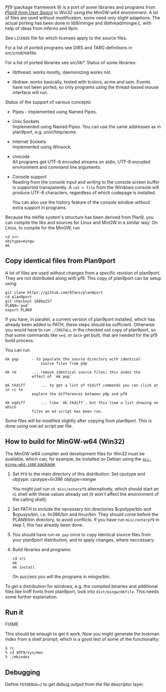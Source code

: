 _Pf9_ (package framework 9) is a port of some libraries and programs
from [_Plan9 from User Space_](https://9fans.github.io/plan9port/) to
Win32 using the MinGW-w64 environment. A lot of files are used without
modification, some need only slight adaptions. The actual porting has
been done in lib9/mingw and libthread/mingw.c, with help of ideas from
inferno and 9pm.

See `LICENSE` file for which licenses apply to the source files.

For a list of ported programs see DIRS and TARG definitions
in src/cmd/mkfile.

For a list of ported libraries see src/lib*. Status of some
libraries:

-	libthread: works mostly, daemonizing works not

-	libdraw:	works basically, tested with tcolors, acme
		and sam. Events have not been ported, so only
		programs using the thread-based mouse
		interface will run.


Status of the support of various concepts:

*	Pipes - Implemented using Named Pipes.

*	Unix Sockets  
	Implemented using Named Pipes. You can use the same
	addresses as in plan9port, e.g. unix!/tmp/acme.

*	Internet Sockets  
	Implemented using Winsock.

*	Unicode  
	All programs get UTF-8 encoded streams on stdin, UTF-8
	encoded environment and command line arguments.

*	Console support  
	Reading from the console input and writing to the console
	screen buffer is supported transparently. A `cat > file` from
	the Windows console will produce UTF-8 characters, regardless
	of which codepage is installed.
	
	You can also use the history feature of the console window without
	extra support in programs.

Because the mkfile system's structure has been derived from Plan9, you
can compile the libs and sources for Linux and MinGW in a similar way:
On Linux, to compile for the MinGW, run

	cd src
	objtype=mingw
	mk


Copy identical files from Plan9port
---------------------------

A lot of files are used without changes from a specific revision
of plan9port.  They are not distributed along with pf9. This copy of
plan9port can be setup using

	git clone https://github.com/9fans/plan9port
	cd plan9port
	git checkout 1889a257
	PLAN9=`pwd`
	export PLAN9

If you have, in parallel, a current version of plan9port installed,
which has already been added to PATH, these steps should be
sufficient. Otherwise you would have to run `./INSTALL` in the checked
out copy of plan9port, so that some commands like `sed`, or `date`
get built, that are needed for the pf9 build process.

You can run

	mk pop		- to populate the source directory with identical
					source files from p9p

	mk rm		... remove identical source files; this undos the
				effect of `mk pop'

	mk tkdiff		... to get a list of tkdiff commands you can click at in rc to
				explore the differences between p9p and pf9

	mk eqdiff		... like `mk tkdiff`, but this time a list showing on which
				files an ed script has been run.

Some files will be modified slightly after copying from plan9port. This
is done using one ed script per file.


How to build for MinGW-w64 (Win32)
----------------------------------

The MinGW-w64 compiler and development files for
Win32 must be available, which can, for example, be
installed on Debian using the [`gcc-mingw-w64-i686`
package](https://packages.debian.org/buster/gcc-mingw-w64-i686).

1.	Set `PF9` to the main directory of this distribution. Set cputype
	and objtype:
		cputype=lin386
		objtype=mingw

	You might just run `sh misc/enterpf9` alternatively, which should
	start an rc shell with these values already set (it won't affect the
	environment of the calling shell).
	
2.	Set PATH to include the necessary bin directories $cputype/bin and
	$cpusys/bin, i.e. lin386/bin and linux/bin. They should come
	before the PLAN9/bin directory, to avoid conflicts. If you have
	run `misc/enterpf9` in step 1, this has already been done.

3.	You should have run `mk pop` once to copy identical source files from
	your plan9port distribution, and to apply changes, where neccessary.

4.	Build libraries and programs:

		cd src
		mk
		mk install
	
	On success you will the programs in mingw/bin.

To get a distribution for windows, e.g. the compiled binaries
and additional files like troff fonts from plan9port, look into
`dist/mingw/mkfile`.
This needs some further explanation.



Run it
-----

FIXME
	
This should be enough to get it work. Now you might generate the
lookman index from a shell prompt, which is a good test of some
of the functionality:

	$ rc
	% cd $PF9/sys/man
	% ./mkindex


Debugging
--------

Define `FDTDEBUG=2` to get debug output from the file descriptor layer.

